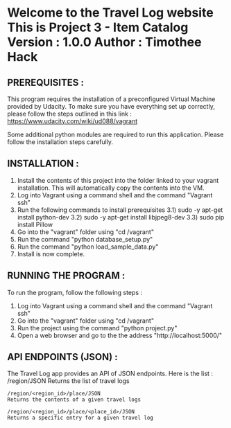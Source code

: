 Welcome to the Travel Log website
This is Project 3 - Item Catalog 
Version : 1.0.0
Author : Timothee Hack
==================================================================


PREREQUISITES :
---------------------

This program requires the installation of a preconfigured Virtual Machine provided by Udacity.
To make sure you have everything set up correctly, please follow the steps outlined in this link :
https://www.udacity.com/wiki/ud088/vagrant

Some additional python modules are required to run this application. Please follow the installation steps carefully.


INSTALLATION :
---------------------

1) Install the contents of this project into the folder linked to your vagrant installation. This will automatically copy the contents into the VM.
2) Log into Vagrant using a command shell and the command "Vagrant ssh"
3) Run the following commands to install prerequisites
	3.1)	sudo -y apt-get install python-dev
	3.2)	sudo -y apt-get install libjpeg8-dev 
	3.3)	sudo pip install Pillow
4) Go into the "vagrant" folder using "cd /vagrant"
5) Run the command "python database_setup.py"
6) Run the command "python load_sample_data.py"
7) Install is now complete.


RUNNING THE PROGRAM : 
---------------------

To run the program, follow the following steps :
1) Log into Vagrant using a command shell and the command "Vagrant ssh"
2) Go into the "vagrant" folder using "cd /vagrant"
3) Run the project using the command "python project.py"
4) Open a web browser and go to the the address "http://localhost:5000/"


API ENDPOINTS (JSON) : 
---------------------
The Travel Log app provides an API of JSON endpoints. Here is the list :
	/region/JSON
	Returns the list of travel logs
	
	/region/<region_id>/place/JSON
	Returns the contents of a given travel logs
	
	/region/<region_id>/place/<place_id>/JSON
	Returns a specific entry for a given travel log
	